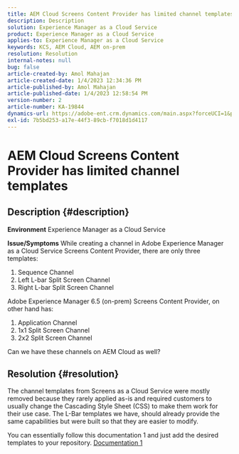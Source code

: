 ```yaml
---
title: AEM Cloud Screens Content Provider has limited channel templates
description: Description
solution: Experience Manager as a Cloud Service
product: Experience Manager as a Cloud Service
applies-to: Experience Manager as a Cloud Service
keywords: KCS, AEM Cloud, AEM on-prem
resolution: Resolution
internal-notes: null
bug: false
article-created-by: Amol Mahajan
article-created-date: 1/4/2023 12:34:36 PM
article-published-by: Amol Mahajan
article-published-date: 1/4/2023 12:58:54 PM
version-number: 2
article-number: KA-19844
dynamics-url: https://adobe-ent.crm.dynamics.com/main.aspx?forceUCI=1&pagetype=entityrecord&etn=knowledgearticle&id=2c06cc21-2c8c-ed11-81ad-6045bd0061cb
exl-id: 7b5bd253-a17e-44f3-89cb-f7018d1d4117
---
```

# AEM Cloud Screens Content Provider has limited channel templates

## Description {#description}

<b>Environment</b>
Experience Manager as a Cloud Service


<b>Issue/Symptoms</b>
While creating a channel in Adobe Experience Manager as a Cloud Service Screens Content Provider, there are only three templates:

1. Sequence Channel
2. Left L-bar Split Screen Channel
3. Right L-bar Split Screen Channel




Adobe Experience Manager 6.5 (on-prem) Screens Content Provider, on other hand has:

1. Application Channel
2. 1x1 Split Screen Channel
3. 2x2 Split Screen Channel


Can we have these channels on AEM Cloud as well?


## Resolution {#resolution}


The channel templates from Screens as a Cloud Service were mostly removed because they rarely applied as-is and required customers to usually change the Cascading Style Sheet (CSS) to make them work for their use case.
The L-Bar templates we have, should already provide the same capabilities but were built so that they are easier to modify.

You can essentially follow this documentation 1 and just add the desired templates to your repository.
[Documentation 1](https://experienceleague.adobe.com/docs/experience-manager-screens/user-guide/developing/creating-custom-templates-multizone-layouts.html?lang=en)

